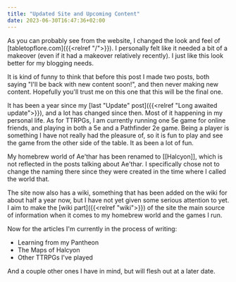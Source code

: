 ```yaml
---
title: "Updated Site and Upcoming Content"
date: 2023-06-30T16:47:36+02:00
---
```


As you can probably see from the website, I changed the look and feel of [tabletopflore.com]({{<relref "/">}}). I personally felt like it needed a bit of a makeover (even if it had a makeover relatively recently). I just like this look better for my blogging needs.

It is kind of funny to think that before this post I made two posts, both saying "I'll be back with new content soon!", and then never making new content. Hopefully you'll trust me on this one that this will be the final one.

It has been a year since my [last "Update" post]({{<relref "Long awaited update">}}), and a lot has changed since then. Most of it happening in my personal life. As for TTRPGs, I am currently running one 5e game for online friends, and playing in both a 5e and a Pathfinder 2e game. Being a player is something I have not really had the pleasure of, so it is fun to play and see the game from the other side of the table. It as been a lot of fun.

My homebrew world of Ae'thar has been renamed to [[Halcyon]], which is not reflected in the posts talking about Ae'thar. I specifically chose not to change the naming there since they were created in the time where I called the world that.

The site now also has a wiki, something that has been added on the wiki for about half a year now, but I have not yet given some serious attention to yet. I aim to make the [wiki part]({{<relref "wiki">}}) of the site the main source of information when it comes to my homebrew world and the games I run.

Now for the articles I'm currently in the process of writing:

- Learning from my Pantheon
- The Maps of Halcyon
- Other TTRPGs I've played

And a couple other ones I have in mind, but will flesh out at a later date.